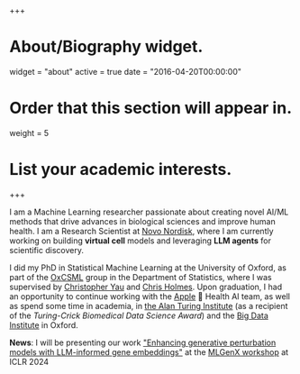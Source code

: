 +++
# About/Biography widget.
widget = "about"
active = true
date = "2016-04-20T00:00:00"

# Order that this section will appear in.
weight = 5

# List your academic interests.
 
+++

I am a Machine Learning researcher passionate about creating novel AI/ML methods that drive advances in biological sciences and improve human health. I am a Research Scientist at [Novo Nordisk](https://www.novonordisk.com/), where I am currently working on building **virtual cell** models and leveraging **LLM agents** for scientific discovery. 

I did my PhD in Statistical Machine Learning at the University of Oxford, as part of the [OxCSML](http://csml.stats.ox.ac.uk/) group in the Department of Statistics, where I was supervised by [Christopher Yau](http://cwcyau.github.io/) and [Chris Holmes](http://www.stats.ox.ac.uk/~cholmes/). 
Upon graduation, I had an opportunity to continue working with the [Apple](https://www.apple.com/by/ios/health/)  Health AI team, as well as spend some time in academia, in [the Alan Turing Institute](https://www.turing.ac.uk/) (as a recipient of the *Turing-Crick Biomedical Data Science Award*) and the [Big Data Institute](https://www.bdi.ox.ac.uk/) in Oxford.  

**News**: I will be presenting our work ["Enhancing generative perturbation models with LLM-informed gene embeddings"](https://openreview.net/pdf?id=eb3ndUlkt4) at the [MLGenX workshop](https://mlgenx.github.io/index.html) at ICLR 2024
